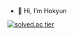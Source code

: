- 👋 Hi, I’m Hokyun

[![solved.ac tier](http://mazassumnida.wtf/api/v2/generate_badge?boj=rlaghrbs1633)](https://solved.ac/rlaghrbs1633)
